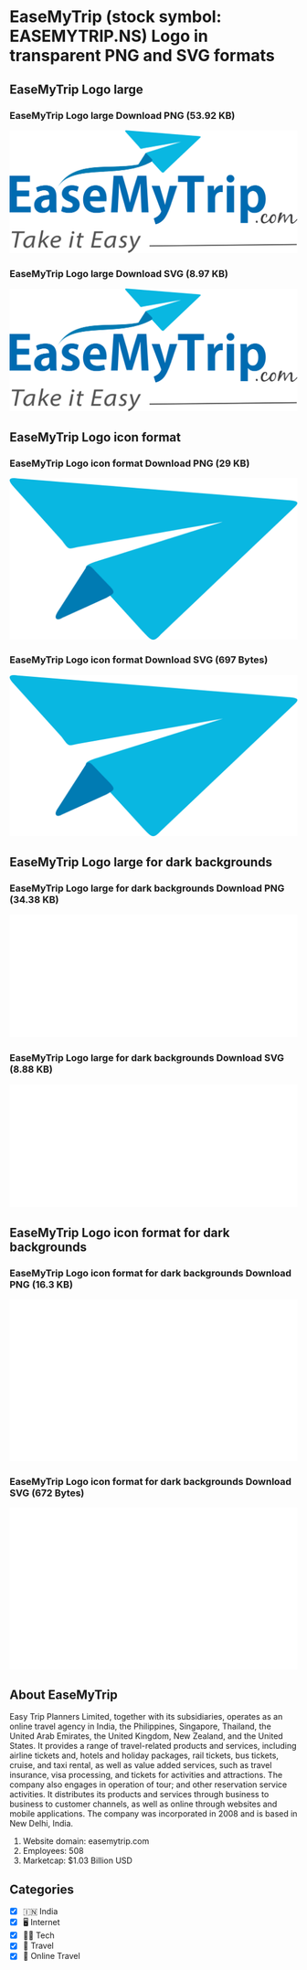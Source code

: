 # EaseMyTrip (stock symbol: EASEMYTRIP.NS) Logo in transparent PNG and SVG formats

## EaseMyTrip Logo large

### EaseMyTrip Logo large Download PNG (53.92 KB)

![EaseMyTrip Logo large Download PNG (53.92 KB)](/img/orig/EASEMYTRIP.NS_BIG-99c13dd4.png)

### EaseMyTrip Logo large Download SVG (8.97 KB)

![EaseMyTrip Logo large Download SVG (8.97 KB)](/img/orig/EASEMYTRIP.NS_BIG-9ebb9541.svg)

## EaseMyTrip Logo icon format

### EaseMyTrip Logo icon format Download PNG (29 KB)

![EaseMyTrip Logo icon format Download PNG (29 KB)](/img/orig/EASEMYTRIP.NS-7fbe6746.png)

### EaseMyTrip Logo icon format Download SVG (697 Bytes)

![EaseMyTrip Logo icon format Download SVG (697 Bytes)](/img/orig/EASEMYTRIP.NS-41e9f397.svg)

## EaseMyTrip Logo large for dark backgrounds

### EaseMyTrip Logo large for dark backgrounds Download PNG (34.38 KB)

![EaseMyTrip Logo large for dark backgrounds Download PNG (34.38 KB)](/img/orig/EASEMYTRIP.NS_BIG.D-a84a5aa7.png)

### EaseMyTrip Logo large for dark backgrounds Download SVG (8.88 KB)

![EaseMyTrip Logo large for dark backgrounds Download SVG (8.88 KB)](/img/orig/EASEMYTRIP.NS_BIG.D-276a97d8.svg)

## EaseMyTrip Logo icon format for dark backgrounds

### EaseMyTrip Logo icon format for dark backgrounds Download PNG (16.3 KB)

![EaseMyTrip Logo icon format for dark backgrounds Download PNG (16.3 KB)](/img/orig/EASEMYTRIP.NS.D-bb0b0637.png)

### EaseMyTrip Logo icon format for dark backgrounds Download SVG (672 Bytes)

![EaseMyTrip Logo icon format for dark backgrounds Download SVG (672 Bytes)](/img/orig/EASEMYTRIP.NS.D-61767f32.svg)

## About EaseMyTrip

Easy Trip Planners Limited, together with its subsidiaries, operates as an online travel agency in India, the Philippines, Singapore, Thailand, the United Arab Emirates, the United Kingdom, New Zealand, and the United States. It provides a range of travel-related products and services, including airline tickets and, hotels and holiday packages, rail tickets, bus tickets, cruise, and taxi rental, as well as value added services, such as travel insurance, visa processing, and tickets for activities and attractions. The company also engages in operation of tour; and other reservation service activities. It distributes its products and services through business to business to customer channels, as well as online through websites and mobile applications. The company was incorporated in 2008 and is based in New Delhi, India.

1. Website domain: easemytrip.com
2. Employees: 508
3. Marketcap: $1.03 Billion USD


## Categories
- [x] 🇮🇳 India
- [x] 🖥️ Internet
- [x] 👩‍💻 Tech
- [x] 🌴 Travel
- [x] 🌴 Online Travel
